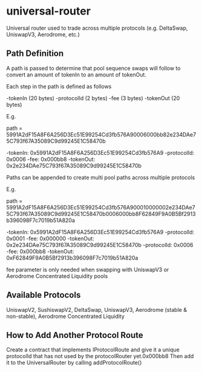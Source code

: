# universal-router
Universal router used to trade across multiple protocols (e.g. DeltaSwap, UniswapV3, Aerodrome, etc.)

## Path Definition

A path is passed to determine that pool sequence swaps will follow to convert an amount of tokenIn to an amount of tokenOut.

Each step in the path is defined as follows

-tokenIn (20 bytes)
-protocolId (2 bytes)
-fee (3 bytes)
-tokenOut (20 bytes)

E.g.

path = 5991A2dF15A8F6A256D3Ec51E99254Cd3fb576A90006000bb82e234DAe75C793f67A35089C9d99245E1C58470b

-tokenIn: 0x5991A2dF15A8F6A256D3Ec51E99254Cd3fb576A9
-protocolId: 0x0006
-fee: 0x000bb8
-tokenOut: 0x2e234DAe75C793f67A35089C9d99245E1C58470b

Paths can be appended to create multi pool paths across multiple protocols

E.g.

path = 5991A2dF15A8F6A256D3Ec51E99254Cd3fb576A900010000002e234DAe75C793f67A35089C9d99245E1C58470b0006000bb8F62849F9A0B5Bf2913b396098F7c7019b51A820a

-tokenIn: 0x5991A2dF15A8F6A256D3Ec51E99254Cd3fb576A9
-protocolId: 0x0001
-fee: 0x000000
-tokenOut: 0x2e234DAe75C793f67A35089C9d99245E1C58470b
-protocolId: 0x0006
-fee: 0x000bb8
-tokenOut: 0xF62849F9A0B5Bf2913b396098F7c7019b51A820a

fee parameter is only needed when swapping with UniswapV3 or Aerodrome Concentrated Liquidity pools

## Available Protocols
UniswapV2, SushiswapV2, DeltaSwap, UniswapV3, Aerodrome (stable & non-stable), Aerodrome Concentrated Liquidity

## How to Add Another Protocol Route

Create a contract that implements IProtocolRoute and give it a unique protocolId that has not used by the protocolRouter yet.0x000bb8
Then add it to the UniversalRouter by calling addProtocolRoute()
